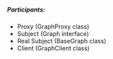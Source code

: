 ##### Participants:
- Proxy (GraphProxy class)
- Subject (Graph interface)
- Real Subject (BaseGraph class)
- Client (GraphClient class)
